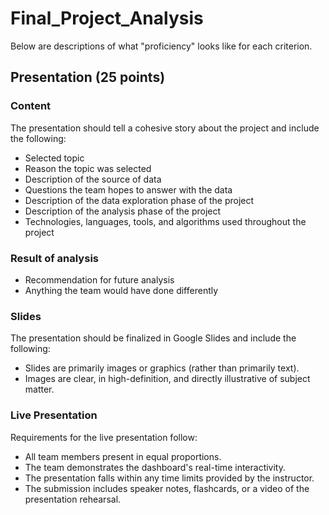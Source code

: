 # Final_Project_Analysis
Below are descriptions of what "proficiency" looks like for each criterion.
## Presentation (25 points)
### Content
The presentation should tell a cohesive story about the project and include the following:
- Selected topic
- Reason the topic was selected
- Description of the source of data
- Questions the team hopes to answer with the data
- Description of the data exploration phase of the project
- Description of the analysis phase of the project
- Technologies, languages, tools, and algorithms used throughout the project
### Result of analysis
- Recommendation for future analysis
- Anything the team would have done differently
### Slides
The presentation should be finalized in Google Slides and include the following:
- Slides are primarily images or graphics (rather than primarily text).
- Images are clear, in high-definition, and directly illustrative of subject matter.
### Live Presentation
Requirements for the live presentation follow:
- All team members present in equal proportions.
- The team demonstrates the dashboard's real-time interactivity.
- The presentation falls within any time limits provided by the instructor.
- The submission includes speaker notes, flashcards, or a video of the presentation rehearsal.
